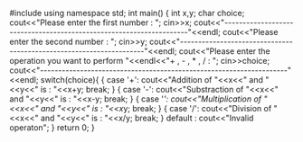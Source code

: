 #include <iostream>
using namespace std;
int main() {
    int x,y;
    char choice;
    cout<<"Please enter the first number : ";
    cin>>x;
      cout<<"--------------------------------------------------------------------"<<endl;
    cout<<"Please enter the second number : ";
    cin>>y;
      cout<<"--------------------------------------------------------------------"<<endl;
    cout<<"Please enter the operation you want to perform "<<endl<<"+ , - , * , / : ";
    cin>>choice;
      cout<<"--------------------------------------------------------------------"<<endl;
    switch(choice){
       { case '+':
        cout<<"Addition of "<<x<<" and "<<y<<" is : "<<x+y;
        break;
       }
        { case '-':
        cout<<"Substraction of "<<x<<" and "<<y<<" is : "<<x-y;
        break;
       }
        { case '*':
        cout<<"Multiplication of "<<x<<" and "<<y<<" is : "<<x*y;
        break;
       }
        { case '/':
        cout<<"Division of "<<x<<" and "<<y<<" is : "<<x/y;
        break;
       }
       default : cout<<"Invalid operaton";
    } 
    return 0;
}
